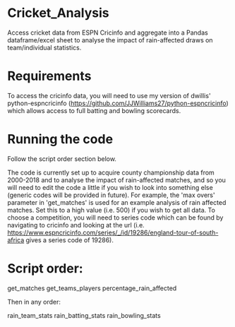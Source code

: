 # Cricket_Analysis
Access cricket data from ESPN Cricinfo and aggregate into a Pandas dataframe/excel sheet to analyse the impact of rain-affected draws on team/individual statistics.
 
# Requirements
To access the cricinfo data, you will need to use my version of dwillis' python-espncricinfo (https://github.com/JJWilliams27/python-espncricinfo) which allows access to full batting and bowling scorecards.

# Running the code
Follow the script order section below. 

The code is currently set up to acquire county championship data from 2000-2018 and to analyse the impact of rain-affected matches, and so you will need to edit the code a little if you wish to look into something else (generic codes will be provided in future). For example, the 'max overs' parameter in 'get_matches' is used for an example analysis of rain affected matches. Set this to a high value (i.e. 500) if you wish to get all data. To choose a competition, you will need to series code which can be found by navigating to cricinfo and looking at the url (i.e. https://www.espncricinfo.com/series/_/id/19286/england-tour-of-south-africa gives a series code of 19286).
 
# Script order:

get_matches
get_teams_players
percentage_rain_affected

Then in any order:

rain_team_stats
rain_batting_stats
rain_bowling_stats
